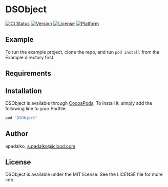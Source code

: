 # DSObject

[![CI Status](http://img.shields.io/travis/apadalko/DSObject.svg?style=flat)](https://travis-ci.org/apadalko/DSObject)
[![Version](https://img.shields.io/cocoapods/v/DSObject.svg?style=flat)](http://cocoapods.org/pods/DSObject)
[![License](https://img.shields.io/cocoapods/l/DSObject.svg?style=flat)](http://cocoapods.org/pods/DSObject)
[![Platform](https://img.shields.io/cocoapods/p/DSObject.svg?style=flat)](http://cocoapods.org/pods/DSObject)

## Example

To run the example project, clone the repo, and run `pod install` from the Example directory first.

## Requirements

## Installation

DSObject is available through [CocoaPods](http://cocoapods.org). To install
it, simply add the following line to your Podfile:

```ruby
pod "DSObject"
```

## Author

apadalko, a.padalko@icloud.com

## License

DSObject is available under the MIT license. See the LICENSE file for more info.
